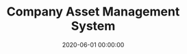 ---
layout: inner
position: right
title: 'Company Asset Management System'
lead_text: "Information system to manage and inspect company's assets."
tags: ['MySQL', 'PHP, Yii 2', 'HTML, CSS', 'Javascript, jQuery']
featured_image: ['/img/posts/pjb-aset-min.png']
date: 2020-06-01 00:00:00
categories: ['Solution', 'Web', 'API Service']
project_link: ''
button_icon: ''
button_text: ''
order: 25
visible: 1
company: 'Freelance'
---